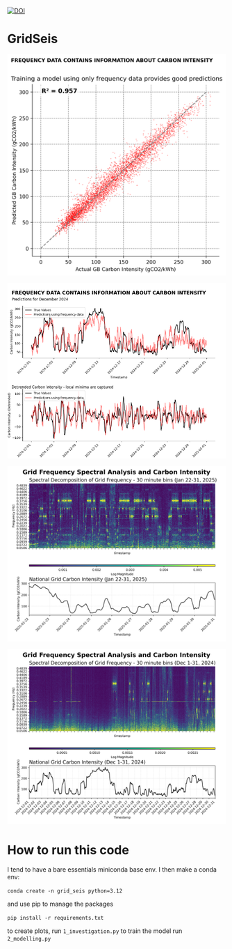 
[![DOI](https://zenodo.org/badge/398899394.svg)](https://doi.org/10.5281/zenodo.14933301)


# GridSeis


![Diagram](/plots/scatter_xgb.png)

![Diagram](/plots/validation.png)

![Diagram](/plots/fft_heatmap_january.png)


![Diagram](/plots/fft_heatmap_december.png)


# How to run this code

I tend to have a bare essentials miniconda base env. I then make a conda env:

`conda create -n grid_seis python=3.12`

and use pip to manage the packages

`pip install -r requirements.txt`

to create plots, run `1_investigation.py`
to train the model run `2_modelling.py`